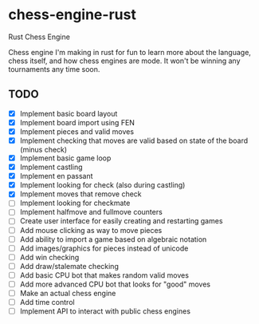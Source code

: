 # chess-engine-rust
Rust Chess Engine

Chess engine I'm making in rust for fun to learn more about the language, chess itself, and how chess engines are mode.  It won't be winning any tournaments any time soon.


## TODO

- [x] Implement basic board layout
- [x] Implement board import using FEN
- [x] Implement pieces and valid moves
- [x] Implement checking that moves are valid based on state of the board (minus check)
- [x] Implement basic game loop
- [x] Implement castling
- [x] Implement en passant
- [x] Implement looking for check (also during castling)
- [x] Implement moves that remove check
- [ ] Implement looking for checkmate
- [ ] Implement halfmove and fullmove counters
- [ ] Create user interface for easily creating and restarting games
- [ ] Add mouse clicking as way to move pieces
- [ ] Add ability to import a game based on algebraic notation
- [ ] Add images/graphics for pieces instead of unicode
- [ ] Add win checking
- [ ] Add draw/stalemate checking
- [ ] Add basic CPU bot that makes random valid moves
- [ ] Add more advanced CPU bot that looks for "good" moves
- [ ] Make an actual chess engine
- [ ] Add time control
- [ ] Implement API to interact with public chess engines